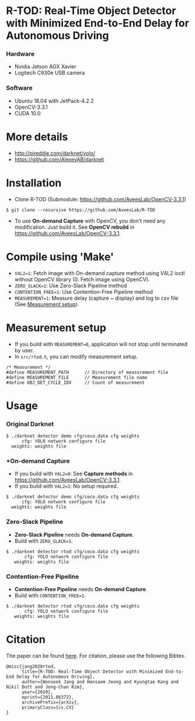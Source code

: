 # R-TOD: Real-Time Object Detector with Minimized End-to-End Delay for Autonomous Driving
### Hardware
* Nvidia Jetson AGX Xavier
* Logitech C930e USB camera
### Software
* Ubuntu 18.04 with JetPack-4.2.2
* OpenCV-3.3.1
* CUDA 10.0

# More details
* http://pjreddie.com/darknet/yolo/
* https://github.com/AlexeyAB/darknet

# Installation 
* Clone R-TOD (Submodule: https://github.com/AveesLab/OpenCV-3.3.1)
```
$ git clone --recursive https://github.com/AveesLab/R-TOD
```
* To use **On-demand Capture** with OpenCV, you don't need any modification. Just build it. See **OpenCV rebuild** in https://github.com/AveesLab/OpenCV-3.3.1.

# Compile using 'Make' 
* `V4L2=1`: Fetch image with On-demand capture method using V4L2 ioctl without OpenCV library (0: Fetch image using OpenCV).
* `ZERO_SLACK=1`: Use Zero-Slack Pipeline method
* `CONTENTION_FREE=1`: Use Contention-Free Pipeline method
* `MEASUREMENT=1`: Measure delay (capture ~ display) and log to csv file (See [Measurement setup](#measurement-setup)).

# Measurement setup 
* If you build with `MEASUREMENT=0`, application will not stop until terminated by user.
* In `src/rtod.h`, you can modify measurement setup.
```
/* Measurement */
#define MEASUREMENT_PATH      // Directory of measurement file
#define MEASUREMENT_FILE      // Measurement file name
#define OBJ_DET_CYCLE_IDX     // Count of measurement
```

# Usage 

### Original Darknet
```
$ ./darknet detector demo cfg/coco.data cfg weights 
      cfg: YOLO network configure file
  weights: weights file
```
### +On-demand Capture
* If you build with `V4L2=0`: See **Capture methods** in https://github.com/AveesLab/OpenCV-3.3.1.
* If you build with `V4L2=1`: No setup required.
```
$ ./darknet detector demo cfg/coco.data cfg weights 
      cfg: YOLO network configure file
  weights: weights file
```
### Zero-Slack Pipeline
* **Zero-Slack Pipeline** needs **On-demand Capture**. 
* Build with `ZERO_SLACK=1`.
```
$ ./darknet detector rtod cfg/coco.data cfg weights
       cfg: YOLO network configure file
   weights: weights file
```
### Contention-Free Pipeline
* **Contention-Free Pipeline** needs **On-demand Capture**. 
* Build with `CONTENTION_FREE=1`.
```
$ ./darknet detector rtod cfg/coco.data cfg weights
       cfg: YOLO network configure file
   weights: weights file
```

# Citation
The paper can be found [here](https://arxiv.org/pdf/2011.06372.pdf). For citation, please use the following Bibtex.
```
@misc{jang2020rtod,
      title={R-TOD: Real-Time Object Detector with Minimized End-to-End Delay for Autonomous Driving}, 
      author={Wonseok Jang and Hansaem Jeong and Kyungtae Kang and Nikil Dutt and Jong-Chan Kim},
      year={2020},
      eprint={2011.06372},
      archivePrefix={arXiv},
      primaryClass={cs.CV}
}
```
